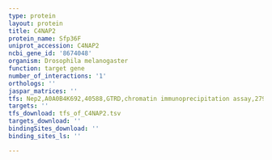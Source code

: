 ```yaml
---
type: protein
layout: protein
title: C4NAP2
protein_name: Sfp36F
uniprot_accession: C4NAP2
ncbi_gene_id: '8674048'
organism: Drosophila melanogaster
function: target gene
number_of_interactions: '1'
orthologs: ''
jaspar_matrices: ''
tfs: Nep2,A0A0B4K692,40588,GTRD,chromatin immunoprecipitation assay,27924024%5Buid%5D,No
targets: ''
tfs_download: tfs_of_C4NAP2.tsv
targets_download: ''
bindingSites_download: ''
binding_sites_ls: ''

---
```

